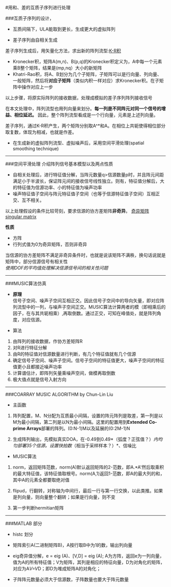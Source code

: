 #用和、差的互质子序列进行处理

###互质子序列的设计，

- 互质间隔下，ULA能取到更长，生成更大的虚拟阵列  

- 差子序列由自相关生成  

差子序列生成后，用矢量化方法，求出新的阵列流型:[K-R积](https://en.wikipedia.org/wiki/Kronecker_product#Matrix_equations)  

- Kronecker积，矩阵A(m,n)、B(p,q)的Kronecker积定义为，A中每一个元素乘B整个矩阵，结果是(mp,nq）大小的新矩阵  
- Khatri-Rao积，将A、B划分为几个子矩阵，子矩阵可以是行向量、列向量、一般矩阵，然后将**对应子矩阵**（类似内积一样对应）求Kronecker积。在子矩阵中操作对应上一步  

以上步骤，将原实际阵列的接收数据，处理成模拟的差子序列阵列接收信号  

在本文处理中，阵列流型也用列向量来划分。**每一列是不同阵元对同一个信号的增益、相位延迟。**  因此，整个阵列流型看成是一个行向量，元素是上述列向量。  

差子序列，通过K-R积产生，两个矩阵分别取A^*和A。在相位上共轭使得相位部分取复数，体现为相减，也就是作差。

- 在生成新的虚拟阵列流型、虚拟噪声后，采用空间平滑处理(spatial smoothing technique)

---
###空间平滑处理
介绍阵列信号基本模型以及两点性质
- 自相关处理后，进行特征值分解，当阵元数量q>信源数量p时，并且阵元间距满足小于半波长，保证阵元间的接收信号线性独立。则有，特征值分解后，大的特征值为信源功率、小的特征值为噪声功率
- 噪声特征值子空间与阵元特征值子空间（也等于信源特征值子空间）互相正交、互不相关。

以上处理假设的条件比较苛刻，要求信源的协方差矩阵**非奇异**。
[奇异矩阵singular matrix](https://en.wikipedia.org/wiki/Invertible_matrix)

**性质**  

- 方阵
- 行列式值为0为奇异矩阵，否则非奇异  

当信源的协方差矩阵不满足非奇异条件时，也就是说该矩阵不满秩，换句话说就是矩阵中，部分信源信号有相关性  
*使用DOF的平均值处理解决信源信号间的相关性问题*

---
###MUSIC算法仿真
- **原理**  
信号子空间、噪声子空间互相正交。因此信号子空间中的导向矢量，即对应阵列流型中的一列，与噪声子空间正交。MUSIC算法计算两者的模（即相乘后的因子，在与其共轭相乘）,再取倒数。通过正交，可知在峰值处，就是阵列角度，对应信源。

- 算法  
1. 由阵列的接收数据，作协方差矩阵R
2. 对R进行特征分解
3. 由R的特征值对信源数量进行判断，有几个特征值就有几个信源
4. 确定信号子空间、噪声子空间。信号子空间的特征值更大，噪声子空间的特征值更小且都接近噪声功率
5. 计算谱估计，即阵列矢量乘噪声空间，做模再取倒数
6. 极大值点就是信号入射方向

---
###COARRAY MUSIC ALGORITHM by Chun-Lin Liu
- 主函数  

1. 阵列配置，M、N分配为互质最小间隔，设置的阵元阵列是取差，第一列是以M为最小间隔，第二列是以N为最小间隔。这里的配置用到**Extended Co-prime Arrays**部署的阵列。(0:N-1)M以及延展的(0:2M-1)N  

2. 生成阵列输出，先模拟真实DOA，在-0.49到0.49*（弧度？正弦值？）*内均匀部署35个信源。设置快拍数*（相当于采样样本？）*、信噪比

- MUSIC算法

1. norm，返回矩阵范数，norm(A)默认返回矩阵的2-范数，即A.*A'然后取乘积的最大特征值，该特征值取根号。norm(A,1)返回1-范数，即A的最大列的和，其中A的元素全都要取绝对值  

2. flipud，行翻转，对称轴为中间行，最后一行与第一行交换，以此类推。如果是列向量，则向量整个翻转；如果是行向量，则不变

3. 第一步判断hermitian矩阵

---
###MATLAB 部分

- histc 划分

- 矩阵索引A(二进制矩阵B)，A按行取B中为1的数，输出列向量

- eig奇异值分解，e = eig (A)、[V,D] = eig (A); A为方阵，返回e为一列向量，值为A的所有特征值；V为矩阵，其列是相应的特征向量，D为对角化的矩阵，对应为A*V=V*D；即D为堆成矩阵A的对角化；

- 子阵阵元数量必须大于信源数，子阵数量也要大于阵元数量